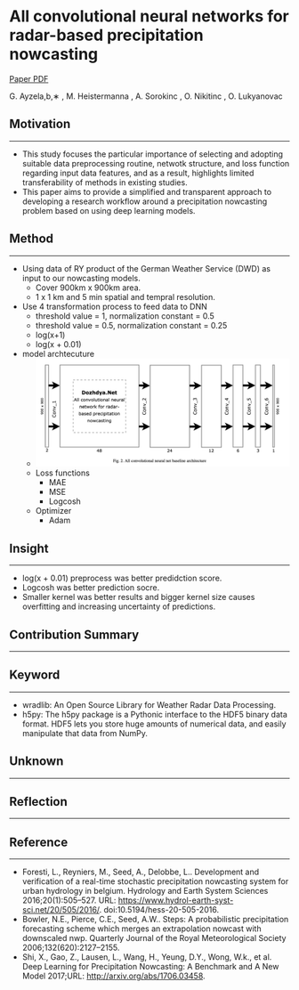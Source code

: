 # All convolutional neural networks for radar-based precipitation nowcasting

[Paper PDF](https://www.researchgate.net/publication/332308054_All_convolutional_neural_networks_for_radar-based_precipitation_nowcasting)

G. Ayzela,b,∗
, M. Heistermanna
, A. Sorokinc
, O. Nikitinc
, O. Lukyanovac

## Motivation

---

- This study focuses the particular importance of selecting and adopting suitable data preprocessing routine, netwotk structure, and loss function regarding input data features, and as a result, highlights limited transferability of methods in existing studies.
- This paper aims to provide a simplified and transparent approach to developing a research workflow around a precipitation nowcasting problem based on using deep learning models.

## Method

---

- Using data of RY product of the German Weather Service (DWD) as input to our nowcasting models.
  - Cover 900km x 900km area.
  - 1 x 1 km and 5 min spatial and tempral resolution.
- Use 4 transformation process to feed data to DNN
  - threshold value = 1, normalization constant = 0.5
  - threshold value = 0.5, normalization constant = 0.25
  - log(x+1)
  - log(x + 0.01)
- model archtecuture
  - ![Model archtecture](./all_convolutional_neural_net.png)
  - Loss functions
    - MAE
    - MSE
    - Logcosh
  - Optimizer
    - Adam

## Insight

---

- log(x + 0.01) preprocess was better predidction score.
- Logcosh was better prediction socre.
- Smaller kernel was better results and bigger kernel size causes overfitting and increasing uncertainty of predictions.

## Contribution Summary

---

## Keyword

---

- wradlib: An Open Source Library for Weather Radar Data Processing.
- h5py: The h5py package is a Pythonic interface to the HDF5 binary data format. HDF5 lets you store huge amounts of numerical data, and easily manipulate that data from NumPy.

## Unknown

---

## Reflection

---

## Reference

---

- Foresti, L., Reyniers, M., Seed, A., Delobbe, L.. Development and verification of a real-time stochastic precipitation nowcasting system for urban hydrology in belgium. Hydrology and Earth System Sciences 2016;20(1):505–527. URL: <https://www.hydrol-earth-syst-sci.net/20/505/2016/>. doi:10.5194/hess-20-505-2016.
- Bowler, N.E., Pierce, C.E., Seed, A.W.. Steps: A probabilistic precipitation forecasting scheme which merges an extrapolation nowcast with downscaled nwp. Quarterly Journal of the Royal Meteorological Society 2006;132(620):2127–2155.
- Shi, X., Gao, Z., Lausen, L., Wang, H., Yeung, D.Y., Wong, W.k., et al. Deep Learning for Precipitation Nowcasting: A Benchmark and A New Model 2017;URL: <http://arxiv.org/abs/1706.03458>.
